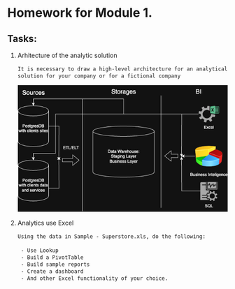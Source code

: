 # Homework for Module 1.


## Tasks:
1. Arhitecture of the analytic solution
   
   ```
   It is necessary to draw a high-level architecture for an analytical solution for your company or for a fictional company
   ```

   ![Architecture](./images/Architecture_for_an_analytical_solution.drawio.png)

2. Analytics use Excel
   
   ```
   Using the data in Sample - Superstore.xls, do the following:

    - Use Lookup
    - Build a PivotTable
    - Build sample reports
    - Create a dashboard
    - And other Excel functionality of your choice.
   ```
